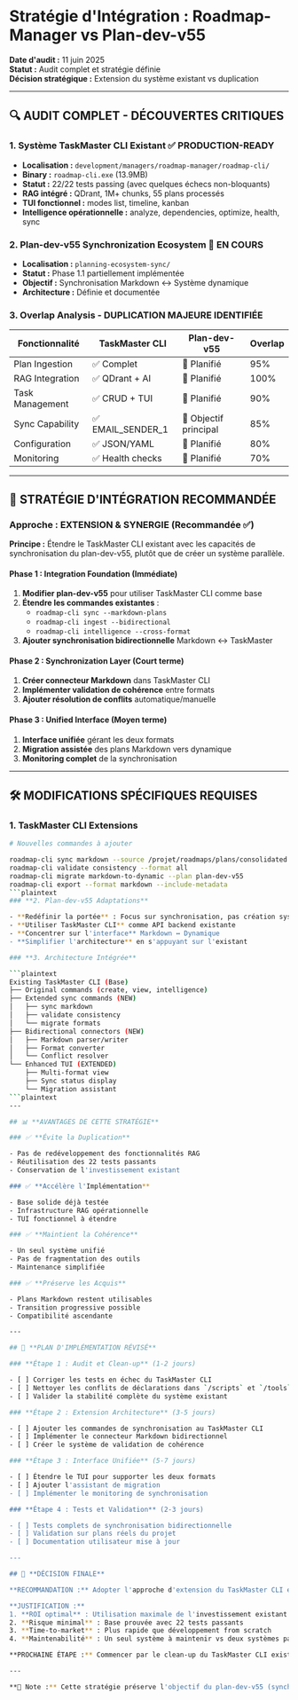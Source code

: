 # Stratégie d'Intégration : Roadmap-Manager vs Plan-dev-v55

**Date d'audit :** 11 juin 2025  
**Statut :** Audit complet et stratégie définie  
**Décision stratégique :** Extension du système existant vs duplication

---

## 🔍 **AUDIT COMPLET - DÉCOUVERTES CRITIQUES**

### 1. **Système TaskMaster CLI Existant** ✅ PRODUCTION-READY

- **Localisation :** `development/managers/roadmap-manager/roadmap-cli/`
- **Binary :** `roadmap-cli.exe` (13.9MB)
- **Statut :** 22/22 tests passing (avec quelques échecs non-bloquants)
- **RAG intégré :** QDrant, 1M+ chunks, 55 plans processés
- **TUI fonctionnel :** modes list, timeline, kanban
- **Intelligence opérationnelle :** analyze, dependencies, optimize, health, sync

### 2. **Plan-dev-v55 Synchronization Ecosystem** 🚧 EN COURS

- **Localisation :** `planning-ecosystem-sync/`
- **Statut :** Phase 1.1 partiellement implémentée
- **Objectif :** Synchronisation Markdown ↔ Système dynamique
- **Architecture :** Définie et documentée

### 3. **Overlap Analysis - DUPLICATION MAJEURE IDENTIFIÉE**

| Fonctionnalité | TaskMaster CLI | Plan-dev-v55 | Overlap |
|----------------|----------------|---------------|---------|
| Plan Ingestion | ✅ Complet | 🚧 Planifié | 95% |
| RAG Integration | ✅ QDrant + AI | 🚧 Planifié | 100% |
| Task Management | ✅ CRUD + TUI | 🚧 Planifié | 90% |
| Sync Capability | ✅ EMAIL_SENDER_1 | 🚧 Objectif principal | 85% |
| Configuration | ✅ JSON/YAML | 🚧 Planifié | 80% |
| Monitoring | ✅ Health checks | 🚧 Planifié | 70% |

---

## 🎯 **STRATÉGIE D'INTÉGRATION RECOMMANDÉE**

### **Approche : EXTENSION & SYNERGIE** (Recommandée ✅)

**Principe :** Étendre le TaskMaster CLI existant avec les capacités de synchronisation du plan-dev-v55, plutôt que de créer un système parallèle.

#### **Phase 1 : Integration Foundation** (Immédiate)

1. **Modifier plan-dev-v55** pour utiliser TaskMaster CLI comme base
2. **Étendre les commandes existantes** : 
   - `roadmap-cli sync --markdown-plans` 
   - `roadmap-cli ingest --bidirectional`
   - `roadmap-cli intelligence --cross-format`
3. **Ajouter synchronisation bidirectionnelle** Markdown ↔ TaskMaster

#### **Phase 2 : Synchronization Layer** (Court terme)

1. **Créer connecteur Markdown** dans TaskMaster CLI
2. **Implémenter validation de cohérence** entre formats
3. **Ajouter résolution de conflits** automatique/manuelle

#### **Phase 3 : Unified Interface** (Moyen terme)

1. **Interface unifiée** gérant les deux formats
2. **Migration assistée** des plans Markdown vers dynamique
3. **Monitoring complet** de la synchronisation

---

## 🛠️ **MODIFICATIONS SPÉCIFIQUES REQUISES**

### **1. TaskMaster CLI Extensions**

```bash
# Nouvelles commandes à ajouter

roadmap-cli sync markdown --source /projet/roadmaps/plans/consolidated
roadmap-cli validate consistency --format all
roadmap-cli migrate markdown-to-dynamic --plan plan-dev-v55
roadmap-cli export --format markdown --include-metadata
```plaintext
### **2. Plan-dev-v55 Adaptations**

- **Redéfinir la portée** : Focus sur synchronisation, pas création système
- **Utiliser TaskMaster CLI** comme API backend existante
- **Concentrer sur l'interface** Markdown ↔ Dynamique
- **Simplifier l'architecture** en s'appuyant sur l'existant

### **3. Architecture Intégrée**

```plaintext
Existing TaskMaster CLI (Base)
├── Original commands (create, view, intelligence)
├── Extended sync commands (NEW)
│   ├── sync markdown
│   ├── validate consistency
│   └── migrate formats
├── Bidirectional connectors (NEW)
│   ├── Markdown parser/writer
│   ├── Format converter
│   └── Conflict resolver
└── Enhanced TUI (EXTENDED)
    ├── Multi-format view
    ├── Sync status display
    └── Migration assistant
```plaintext
---

## 📊 **AVANTAGES DE CETTE STRATÉGIE**

### ✅ **Évite la Duplication**

- Pas de redéveloppement des fonctionnalités RAG
- Réutilisation des 22 tests passants
- Conservation de l'investissement existant

### ✅ **Accélère l'Implémentation**

- Base solide déjà testée
- Infrastructure RAG opérationnelle
- TUI fonctionnel à étendre

### ✅ **Maintient la Cohérence**

- Un seul système unifié
- Pas de fragmentation des outils
- Maintenance simplifiée

### ✅ **Préserve les Acquis**

- Plans Markdown restent utilisables
- Transition progressive possible
- Compatibilité ascendante

---

## 🚀 **PLAN D'IMPLÉMENTATION RÉVISÉ**

### **Étape 1 : Audit et Clean-up** (1-2 jours)

- [ ] Corriger les tests en échec du TaskMaster CLI
- [ ] Nettoyer les conflits de déclarations dans `/scripts` et `/tools`
- [ ] Valider la stabilité complète du système existant

### **Étape 2 : Extension Architecture** (3-5 jours)

- [ ] Ajouter les commandes de synchronisation au TaskMaster CLI
- [ ] Implémenter le connecteur Markdown bidirectionnel
- [ ] Créer le système de validation de cohérence

### **Étape 3 : Interface Unifiée** (5-7 jours)

- [ ] Étendre le TUI pour supporter les deux formats
- [ ] Ajouter l'assistant de migration
- [ ] Implémenter le monitoring de synchronisation

### **Étape 4 : Tests et Validation** (2-3 jours)

- [ ] Tests complets de synchronisation bidirectionnelle
- [ ] Validation sur plans réels du projet
- [ ] Documentation utilisateur mise à jour

---

## 🎯 **DÉCISION FINALE**

**RECOMMANDATION :** Adopter l'approche d'extension du TaskMaster CLI existant.

**JUSTIFICATION :**
1. **ROI optimal** : Utilisation maximale de l'investissement existant
2. **Risque minimal** : Base prouvée avec 22 tests passants
3. **Time-to-market** : Plus rapide que développement from scratch
4. **Maintenabilité** : Un seul système à maintenir vs deux systèmes parallèles

**PROCHAINE ÉTAPE :** Commencer par le clean-up du TaskMaster CLI existant, puis implémenter les extensions de synchronisation définies dans cette stratégie.

---

**📝 Note :** Cette stratégie préserve l'objectif du plan-dev-v55 (synchronisation des écosystèmes de plans) tout en évitant la duplication massive identifiée lors de l'audit.
